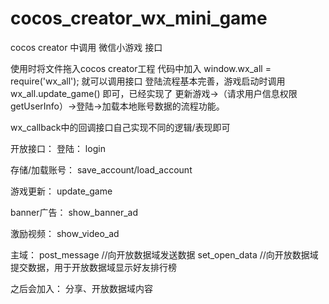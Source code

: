 # cocos_creator_wx_mini_game
cocos creator 中调用 微信小游戏 接口

使用时将文件拖入cocos creator工程
代码中加入
window.wx_all = require('wx_all');
就可以调用接口
登陆流程基本完善，游戏启动时调用 
wx_all.update_game() 
即可，已经实现了 更新游戏->（请求用户信息权限getUserInfo）->登陆->加载本地账号数据的流程功能。

wx_callback中的回调接口自己实现不同的逻辑/表现即可

开放接口：
登陆：
login

存储/加载账号：
save_account/load_account

游戏更新：
update_game

banner广告：
show_banner_ad

激励视频：
show_video_ad

主域：
post_message //向开放数据域发送数据
set_open_data  //向开放数据域提交数据，用于开放数据域显示好友排行榜

之后会加入：
分享、开放数据域内容
